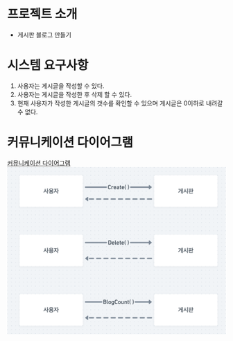 # 프로젝트 소개
- 게시판 블로그 만들기

# 시스템 요구사항
1. 사용자는 게시글을 작성할 수 있다.
2. 사용자는 게시글을 작성한 후 삭제 할 수 있다.
3. 현재 사용자가 작성한 게시글의 갯수를 확인할 수 있으며 게시글은 0이하로 내려갈 수 없다.


# 커뮤니케이션 다이어그램
[커뮤니케이션 다이어그램](https://whimsical.com/AQHDkhVPUZzoojypGrnYm8)
<img src="./src/main/resources/diagram.png">
